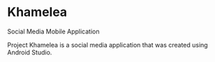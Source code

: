 # Khamelea
Social Media Mobile Application

Project Khamelea is a social media application that was created using Android Studio.
